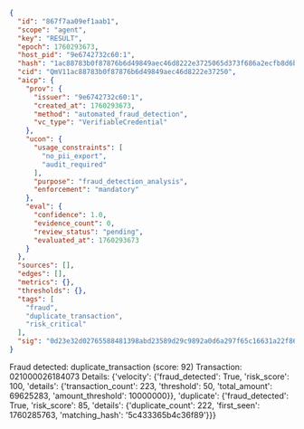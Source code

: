 ```json
{
  "id": "867f7aa09ef1aab1",
  "scope": "agent",
  "key": "RESULT",
  "epoch": 1760293673,
  "host_pid": "9e6742732c60:1",
  "hash": "1ac88783b0f87876b6d49849aec46d8222e3725065d373f686a2ecfb8d6b9c8d",
  "cid": "QmV11ac88783b0f87876b6d49849aec46d8222e37250",
  "aicp": {
    "prov": {
      "issuer": "9e6742732c60:1",
      "created_at": 1760293673,
      "method": "automated_fraud_detection",
      "vc_type": "VerifiableCredential"
    },
    "ucon": {
      "usage_constraints": [
        "no_pii_export",
        "audit_required"
      ],
      "purpose": "fraud_detection_analysis",
      "enforcement": "mandatory"
    },
    "eval": {
      "confidence": 1.0,
      "evidence_count": 0,
      "review_status": "pending",
      "evaluated_at": 1760293673
    }
  },
  "sources": [],
  "edges": [],
  "metrics": {},
  "thresholds": {},
  "tags": [
    "fraud",
    "duplicate_transaction",
    "risk_critical"
  ],
  "sig": "0d23e32d02765588481398abd23589d29c9892a0d6a297f65c16631a22f863de"
}
```

Fraud detected: duplicate_transaction (score: 92)
Transaction: 021000026184073
Details: {'velocity': {'fraud_detected': True, 'risk_score': 100, 'details': {'transaction_count': 223, 'threshold': 50, 'total_amount': 69625283, 'amount_threshold': 10000000}}, 'duplicate': {'fraud_detected': True, 'risk_score': 85, 'details': {'duplicate_count': 222, 'first_seen': 1760285763, 'matching_hash': '5c433365b4c36f89'}}}